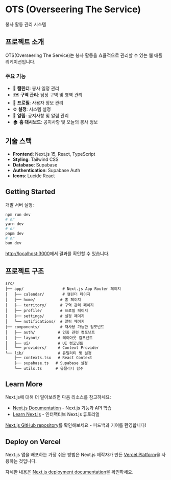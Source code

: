 # OTS (Overseering The Service)

봉사 활동 관리 시스템

## 프로젝트 소개

OTS(Overseering The Service)는 봉사 활동을 효율적으로 관리할 수 있는 웹 애플리케이션입니다.

### 주요 기능

- 📅 **캘린더**: 봉사 일정 관리
- 🗺️ **구역 관리**: 담당 구역 및 영역 관리
- 👤 **프로필**: 사용자 정보 관리
- ⚙️ **설정**: 시스템 설정
- 🔔 **알림**: 공지사항 및 알림 관리
- 🏠 **홈 대시보드**: 공지사항 및 오늘의 봉사 정보

## 기술 스택

- **Frontend**: Next.js 15, React, TypeScript
- **Styling**: Tailwind CSS
- **Database**: Supabase
- **Authentication**: Supabase Auth
- **Icons**: Lucide React

## Getting Started

개발 서버 실행:

```bash
npm run dev
# or
yarn dev
# or
pnpm dev
# or
bun dev
```

[http://localhost:3000](http://localhost:3000)에서 결과를 확인할 수 있습니다.

## 프로젝트 구조

```
src/
├── app/                 # Next.js App Router 페이지
│   ├── calendar/        # 캘린더 페이지
│   ├── home/           # 홈 페이지
│   ├── territory/      # 구역 관리 페이지
│   ├── profile/        # 프로필 페이지
│   ├── settings/       # 설정 페이지
│   └── notifications/  # 알림 페이지
├── components/         # 재사용 가능한 컴포넌트
│   ├── auth/          # 인증 관련 컴포넌트
│   ├── layout/        # 레이아웃 컴포넌트
│   ├── ui/            # UI 컴포넌트
│   └── providers/     # Context Provider
└── lib/               # 유틸리티 및 설정
    ├── contexts.tsx   # React Context
    ├── supabase.ts   # Supabase 설정
    └── utils.ts      # 유틸리티 함수
```

## Learn More

Next.js에 대해 더 알아보려면 다음 리소스를 참고하세요:

- [Next.js Documentation](https://nextjs.org/docs) - Next.js 기능과 API 학습
- [Learn Next.js](https://nextjs.org/learn) - 인터랙티브 Next.js 튜토리얼

[Next.js GitHub repository](https://github.com/vercel/next.js)를 확인해보세요 - 피드백과 기여를 환영합니다!

## Deploy on Vercel

Next.js 앱을 배포하는 가장 쉬운 방법은 Next.js 제작자가 만든 [Vercel Platform](https://vercel.com/new?utm_medium=default-template&filter=next.js&utm_source=create-next-app&utm_campaign=create-next-app-readme)을 사용하는 것입니다.

자세한 내용은 [Next.js deployment documentation](https://nextjs.org/docs/app/building-your-application/deploying)을 확인하세요.
